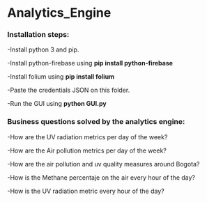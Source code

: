 # Analytics_Engine
### Installation steps:
-Install python 3 and pip.

-Install python-firebase using **pip install python-firebase**

-Install folium using **pip install folium**

-Paste the credentials JSON on this folder.

-Run the GUI using **python GUI.py**


### Business questions solved by the analytics engine:

-How are the UV radiation metrics per day of the week?

-How are the Air pollution metrics per day of the week?

-How are the air pollution and uv quality measures around Bogota?

-How is the Methane percentaje on the air every hour of the day?

-How is the UV radiation metric every hour of the day?
